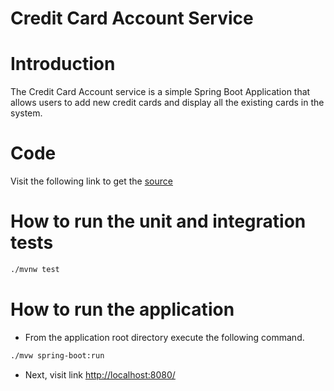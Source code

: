# Credit Card Account Service

# Introduction
The Credit Card Account service is a simple Spring Boot Application that allows users to add new credit cards and display all the existing cards in the system.

# Code
Visit the following link to get the [source](https://github.com/ahoqueali/ahoqueali.github.io/tree/master/card-service)

# How to run the unit and integration tests
```bash
./mvnw test
```
# How to run the application
* From the application root directory execute the following command.
```bash
./mvw spring-boot:run
```
* Next, visit link [http://localhost:8080/](http://localhost:8080/)
